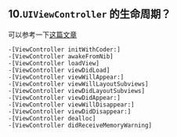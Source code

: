 ## 10.`UIViewController` 的生命周期？


可以参考一下[这篇文章](https://www.jianshu.com/p/4a62c10a36f1)


```objc
-[ViewController initWithCoder:]
-[ViewController awakeFromNib]
-[ViewController loadView]
-[ViewController viewDidLoad]
-[ViewController viewWillAppear:]
-[ViewController viewWillLayoutSubviews]
-[ViewController viewDidLayoutSubviews]
-[ViewController viewDidAppear:]
-[ViewController viewWillDisappear:]
-[ViewController viewDidDisappear:]
-[ViewController dealloc]
-[ViewController didReceiveMemoryWarning]
```


